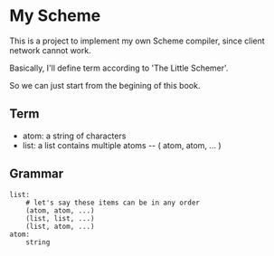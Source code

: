 # My Scheme

This is a project to implement my own Scheme compiler, since client network cannot work.

Basically, I'll define term according to 'The Little Schemer'.

So we can just start from the begining of this book.

## Term
- atom: a string of characters
- list: a list contains multiple atoms -- ( atom, atom, ... )

## Grammar
```
list:
    # let's say these items can be in any order
    (atom, atom, ...)
    (list, list, ...)
    (list, atom, ...)
atom:
    string
```
